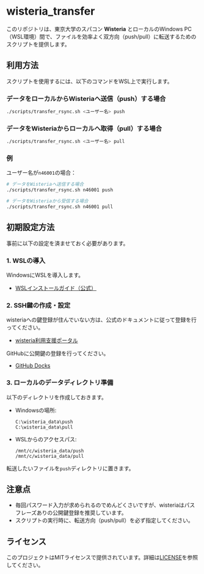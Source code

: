 # wisteria\_transfer

このリポジトリは、東京大学のスパコン **Wisteria** とローカルのWindows PC（WSL環境）間で、ファイルを効率よく双方向（push/pull）に転送するためのスクリプトを提供します。

## 利用方法

スクリプトを使用するには、以下のコマンドをWSL上で実行します。

### データをローカルからWisteriaへ送信（push）する場合

```bash
./scripts/transfer_rsync.sh <ユーザー名> push
```

### データをWisteriaからローカルへ取得（pull）する場合

```bash
./scripts/transfer_rsync.sh <ユーザー名> pull
```

### 例

ユーザー名が`n46001`の場合：

```bash
# データをWisteriaへ送信する場合
./scripts/transfer_rsync.sh n46001 push

# データをWisteriaから受信する場合
./scripts/transfer_rsync.sh n46001 pull
```

## 初期設定方法

事前に以下の設定を済ませておく必要があります。

### 1. WSLの導入

WindowsにWSLを導入します。

* [WSLインストールガイド（公式）](https://learn.microsoft.com/ja-jp/windows/wsl/install)

### 2. SSH鍵の作成・設定

wisteriaへの鍵登録が住んでいない方は、公式のドキュメントに従って登録を行ってください。

* [wisteria利用支援ポータル](https://wisteria-www.cc.u-tokyo.ac.jp/cgi-bin/hpcportal.ja/index.cgi)

GitHubに公開鍵の登録を行ってください。

* [GitHub Docks](https://docs.github.com/ja/authentication/connecting-to-github-with-ssh/adding-a-new-ssh-key-to-your-github-account)

### 3. ローカルのデータディレクトリ準備

以下のディレクトリを作成しておきます。

* Windowsの場所:

  ```
  C:\wisteria_data\push
  C:\wisteria_data\pull
  ```

* WSLからのアクセスパス:

  ```
  /mnt/c/wisteria_data/push
  /mnt/c/wisteria_data/pull
  ```

転送したいファイルを`push`ディレクトリに置きます。

## 注意点

* 毎回パスワード入力が求められるのでめんどくさいですが、wisteriaはパスフレーズありの公開鍵登録を推奨しています。
* スクリプトの実行時に、転送方向（push/pull）を必ず指定してください。

## ライセンス

このプロジェクトはMITライセンスで提供されています。詳細は[LICENSE](LICENSE)を参照してください。
